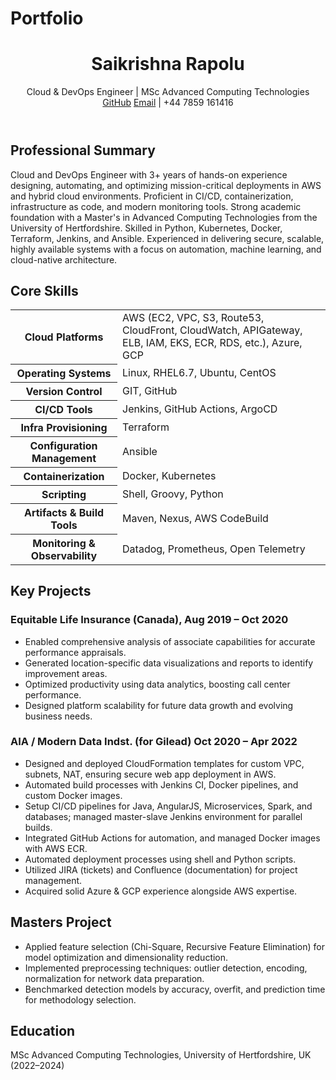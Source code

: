 # Portfolio
<!DOCTYPE html>

<body>
  <header>
    <h1>Saikrishna Rapolu</h1>
    <div class="subtitle">
      Cloud & DevOps Engineer | MSc Advanced Computing Technologies
    </div>
    <div class="links">
      <a href="https://github.com/SaikrishnaRapolu-1">GitHub</a>
      <a href="mailto:sairapolu724@email.com">Email</a>
      <span> | +44 7859 161416</span>
    </div>
  </header>

  <section>
    <h2>Professional Summary</h2>
    <p>
      Cloud and DevOps Engineer with 3+ years of hands-on experience designing, automating, and optimizing mission-critical deployments in AWS and hybrid cloud environments. Proficient in CI/CD, containerization, infrastructure as code, and modern monitoring tools. Strong academic foundation with a Master's in Advanced Computing Technologies from the University of Hertfordshire. Skilled in Python, Kubernetes, Docker, Terraform, Jenkins, and Ansible. Experienced in delivering secure, scalable, highly available systems with a focus on automation, machine learning, and cloud-native architecture.
    </p>
  </section>

  <section>
    <h2>Core Skills</h2>
    <table class="skills-table">
      <tr>
        <th>Cloud Platforms</th>
        <td>AWS (EC2, VPC, S3, Route53, CloudFront, CloudWatch, APIGateway, ELB, IAM, EKS, ECR, RDS, etc.), Azure, GCP</td>
      </tr>
      <tr>
        <th>Operating Systems</th>
        <td>Linux, RHEL6.7, Ubuntu, CentOS</td>
      </tr>
      <tr>
        <th>Version Control</th>
        <td>GIT, GitHub</td>
      </tr>
      <tr>
        <th>CI/CD Tools</th>
        <td>Jenkins, GitHub Actions, ArgoCD</td>
      </tr>
      <tr>
        <th>Infra Provisioning</th>
        <td>Terraform</td>
      </tr>
      <tr>
        <th>Configuration Management</th>
        <td>Ansible</td>
      </tr>
      <tr>
        <th>Containerization</th>
        <td>Docker, Kubernetes</td>
      </tr>
      <tr>
        <th>Scripting</th>
        <td>Shell, Groovy, Python</td>
      </tr>
      <tr>
        <th>Artifacts & Build Tools</th>
        <td>Maven, Nexus, AWS CodeBuild</td>
      </tr>
      <tr>
        <th>Monitoring & Observability</th>
        <td>Datadog, Prometheus, Open Telemetry</td>
      </tr>
    </table>
  </section>

  <section class="projects">
    <h2>Key Projects</h2>
    <h3>Equitable Life Insurance (Canada), Aug 2019 – Oct 2020</h3>
    <ul>
      <li>Enabled comprehensive analysis of associate capabilities for accurate performance appraisals.</li>
      <li>Generated location-specific data visualizations and reports to identify improvement areas.</li>
      <li>Optimized productivity using data analytics, boosting call center performance.</li>
      <li>Designed platform scalability for future data growth and evolving business needs.</li>
    </ul>
    <h3>AIA / Modern Data Indst. (for Gilead) Oct 2020 – Apr 2022</h3>
    <ul>
      <li>Designed and deployed CloudFormation templates for custom VPC, subnets, NAT, ensuring secure web app deployment in AWS.</li>
      <li>Automated build processes with Jenkins CI, Docker pipelines, and custom Docker images.</li>
      <li>Setup CI/CD pipelines for Java, AngularJS, Microservices, Spark, and databases; managed master-slave Jenkins environment for parallel builds.</li>
      <li>Integrated GitHub Actions for automation, and managed Docker images with AWS ECR.</li>
      <li>Automated deployment processes using shell and Python scripts.</li>
      <li>Utilized JIRA (tickets) and Confluence (documentation) for project management.</li>
      <li>Acquired solid Azure & GCP experience alongside AWS expertise.</li>
    </ul>
  </section>

  <section>
    <h2>Masters Project</h2>
    <ul>
      <li>Applied feature selection (Chi-Square, Recursive Feature Elimination) for model optimization and dimensionality reduction.</li>
      <li>Implemented preprocessing techniques: outlier detection, encoding, normalization for network data preparation.</li>
      <li>Benchmarked detection models by accuracy, overfit, and prediction time for methodology selection.</li>
    </ul>
  </section>

  <section>
    <h2>Education</h2>
    <div class="edu">
      MSc Advanced Computing Technologies, University of Hertfordshire, UK (2022–2024)
    </div>
  </section>
</body>
</html>
